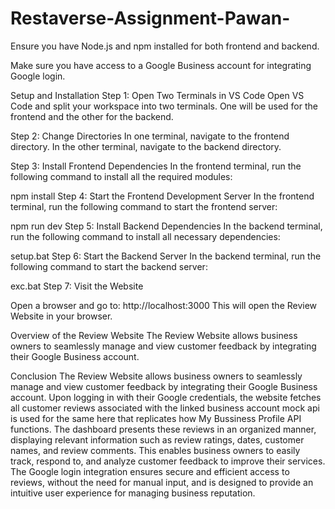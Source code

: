 # Restaverse-Assignment-Pawan-

Ensure you have Node.js and npm installed for both frontend and backend.


Make sure you have access to a Google Business account for integrating Google login.


Setup and Installation
Step 1: Open Two Terminals in VS Code
Open VS Code and split your workspace into two terminals. One will be used for the frontend and the other for the backend.


Step 2: Change Directories
In one terminal, navigate to the frontend directory.
In the other terminal, navigate to the backend directory.

Step 3: Install Frontend Dependencies
In the frontend terminal, run the following command to install all the required modules:

npm install
Step 4: Start the Frontend Development Server
In the frontend terminal, run the following command to start the frontend server:



npm run dev
Step 5: Install Backend Dependencies
In the backend terminal, run the following command to install all necessary dependencies:


setup.bat
Step 6: Start the Backend Server
In the backend terminal, run the following command to start the backend server:

exc.bat
Step 7: Visit the Website

Open a browser and go to:
http://localhost:3000
This will open the Review Website in your browser.

Overview of the Review Website
The Review Website allows business owners to seamlessly manage and view customer feedback by integrating their Google Business account.

Conclusion
The Review Website allows business owners to seamlessly manage and view customer feedback by integrating their Google Business account. Upon logging in with their Google credentials, the website fetches all customer reviews associated with the linked business account mock api is used for the same here that replicates how My Bussiness Profile API functions. The dashboard presents these reviews in an organized manner, displaying relevant information such as review ratings, dates, customer names, and review comments. This enables business owners to easily track, respond to, and analyze customer feedback to improve their services. The Google login integration ensures secure and efficient access to reviews, without the need for manual input, and is designed to provide an intuitive user experience for managing business reputation.

